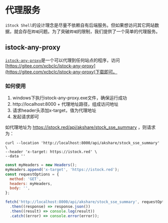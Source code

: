 # 代理服务

`iStock Shell`的设计理念是尽量不依赖自有后端服务。但如果想访问其它网站数据，就会存在`跨域`问题。为了突破`跨域`的限制，我们提供了一个简单的代理服务。

## istock-any-proxy

[`istock-any-proxy`](https://gitee.com/xcbclc/istock-any-proxy)是一个可以代理到任何站点的程序，访问[https://gitee.com/xcbclc/istock-any-proxy](https://gitee.com/xcbclc/istock-any-proxy)下载即可。

### 如何使用

1. windows下执行istock-any-proxy.exe文件，确保运行成功
2. http://localhost:8000 + 代理地址路径，组成访问地址
3. 请求header头添加x-target，值为代理地址
4. 发起请求即可

如代理地址为
https://istock.red/api/akshare/stock_sse_summary
，则请求为：

```shell
curl --location 'http://localhost:8000/api/akshare/stock_sse_summary' \
--header 'x-target: https://istock.red' \
--data ''
```

```javascript
const myHeaders = new Headers();
myHeaders.append('x-target', 'https://istock.red');
const requestOptions = {
  method: 'GET',
  headers: myHeaders,
  body: '',
};

fetch('http://localhost:8000/api/akshare/stock_sse_summary', requestOptions)
  .then((response) => response.json())
  .then((result) => console.log(result))
  .catch((error) => console.error(error));
```
